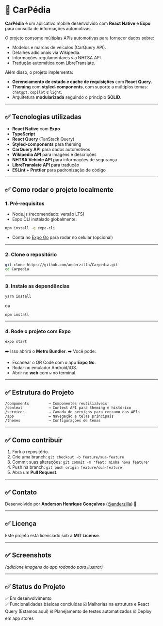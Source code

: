 # 🚗 CarPédia

**CarPédia** é um aplicativo mobile desenvolvido com **React Native** e **Expo** para consulta de informações automotivas.

O projeto consome múltiplas APIs automotivas para fornecer dados sobre:

* Modelos e marcas de veículos (CarQuery API).
* Detalhes adicionais via Wikipedia.
* Informações regulamentares via NHTSA API.
* Tradução automática com LibreTranslate.

Além disso, o projeto implementa:

* **Gerenciamento de estado e cache de requisições** com **React Query**.
* **Theming** com **styled-components**, com suporte a múltiplos temas: `chatgpt`, `copilot` e `light`.
* Arquitetura **modularizada** seguindo o princípio **SOLID**.

---

## ✅ Tecnologias utilizadas

* **React Native** com **Expo**
* **TypeScript**
* **React Query** (TanStack Query)
* **Styled-components** para theming
* **CarQuery API** para dados automotivos
* **Wikipedia API** para imagens e descrições
* **NHTSA Vehicle API** para informações de segurança
* **LibreTranslate API** para tradução
* **ESLint + Prettier** para padronização de código

---

## ✅ Como rodar o projeto localmente

### **1. Pré-requisitos**

* Node.js (recomendado: versão LTS)
* Expo CLI instalado globalmente:

```bash
npm install -g expo-cli
```

* Conta no [Expo Go](https://expo.dev/) para rodar no celular (opcional)

---

### **2. Clone o repositório**

```bash
git clone https://github.com/anderzilla/Carpedia.git
cd Carpedia
```

---

### **3. Instale as dependências**

```bash
yarn install
```

ou

```bash
npm install
```

---

### **4. Rode o projeto com Expo**

```bash
expo start
```

➡️ Isso abrirá o **Metro Bundler**.
➡️ Você pode:

* Escanear o QR Code com o app **Expo Go**.
* Rodar no emulador Android/iOS.
* Abrir no **web** com `w` no terminal.

---

## ✅ Estrutura do Projeto

```
/components         → Componentes reutilizáveis
/context            → Context API para theming e histórico
/services           → Camada de serviços para consumo das APIs
/app                → Navegação e telas principais
/themes             → Configurações de temas
```

---

## ✅ Como contribuir

1. Fork o repositório.
2. Crie uma branch:
   `git checkout -b feature/sua-feature`
3. Commit suas alterações:
   `git commit -m 'feat: minha nova feature'`
4. Push na branch:
   `git push origin feature/sua-feature`
5. Abra um **Pull Request**.

---

## ✅ Contato

Desenvolvido por **Anderson Henrique Gonçalves** ([@anderzilla](https://github.com/anderzilla)) 🚀

---

## ✅ Licença

Este projeto está licenciado sob a **MIT License**.

---

## ✅ Screenshots

*(adicione imagens do app rodando para ilustrar)*

---

## ✅ Status do Projeto

✅ Em desenvolvimento  
✅ Funcionalidades básicas concluídas
☑️ Malhorias na estrutura e React Query (Estamos aqui)
☑️ Planejamento de testes automatizados
☑️ Deploy em app stores
